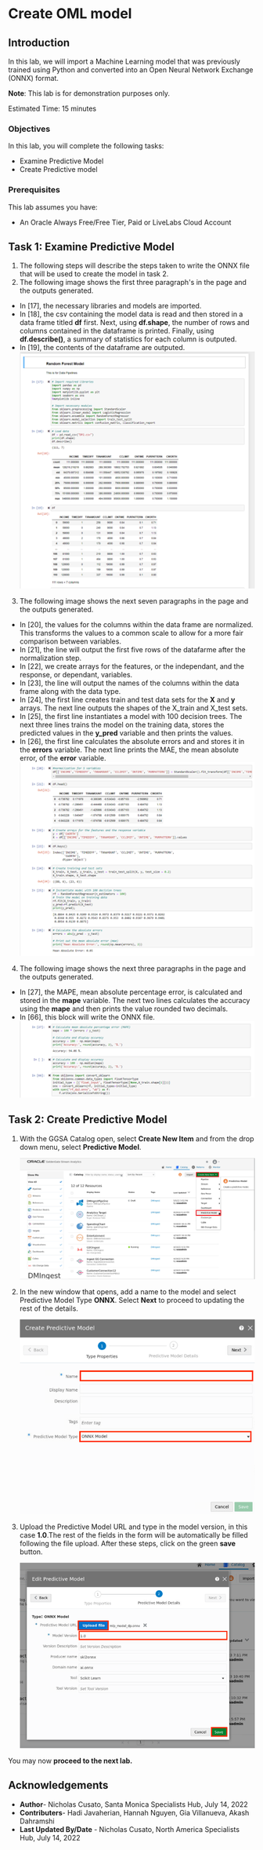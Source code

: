 # Create OML model

## Introduction

In this lab, we will import a Machine Learning model that was previously trained using Python and converted into an Open Neural Network Exchange (ONNX) format.  

**Note**: This lab is for demonstration purposes only.

Estimated Time: 15 minutes


### Objectives

In this lab, you will complete the following tasks:

- Examine Predictive Model
- Create Predictive model

### Prerequisites

This lab assumes you have:
- An Oracle Always Free/Free Tier, Paid or LiveLabs Cloud Account

## Task 1: Examine Predictive Model
1. The following steps will describe the steps taken to write the ONNX file that will be used to create the model in task 2.
2. The following image shows the first three paragraph's in the page and the outputs generated.
- In [17], the necessary libraries and models are imported.
- In [18], the csv containing the model data is read and then stored in a data frame titled **df** first. Next, using **df.shape**, the number of rows and columns contained in the dataframe is printed. Finally, using **df.describe()**, a summary of statistics for each column is outputed.
- In [19], the contents of the dataframe are outputed.
    ![Create new predictive model item](images/model-one.png) 
3. The following image shows the next seven paragraphs in the page and the outputs generated.
- In [20], the values for the columns within the data frame are normalized. This transforms the values to a common scale to allow for a more fair comparison between variables.
- In [21], the line will output the first five rows of the datafarme after the normalization step.
- In [22], we create arrays for the features, or the independant, and the response, or dependant, variables.
- In [23], the line will output the names of the columns within the data frame along with the data type.
- In [24], the first line creates train and test data sets for the **X** and **y** arrays. The next line outputs the shapes of the X_train and X_test sets.
- In [25], the first line instantiates a model with 100 decision trees. The next three lines trains the model on the training data, stores the predicted values in the **y_pred** variable and then prints the values.
- In [26], the first line calculates the absolute errors and and stores it in the **errors** variable. The next line prints the MAE, the mean absolute error, of the **error** variable.
    ![Create new predictive model item](images/model-two.png) 
4. The following image shows the next three paragraphs in the page and the outputs generated.
- In [27], the MAPE, mean absolute percentage error, is calculated and stored in the **mape** variable. The next two lines calculates the accuracy using the **mape** and then prints the value rounded two decimals.
- In [66], this block will write the ONNX file.
    ![Create new predictive model item](images/model-three.png) 
## Task 2: Create Predictive Model

1. With the GGSA Catalog open, select **Create New Item** and from the drop down menu, select **Predictive Model**. 

    ![Create new predictive model item](images/predictive-model.png) 

2. In the new window that opens, add a name to the model and select Predictive Model Type **ONNX**. Select **Next** to proceed to updating the rest of the details.

    ![Select predictive model type](images/select-the-model-type.png) 

3. Upload the Predictive Model URL and type in the model version, in this case **1.0**.The rest of the fields in the form will be automatically be filled following the file upload. After these steps, click on the green **save** button.

    ![Update model details](images/pred-model-details.png) 

You may now **proceed to the next lab.**

## Acknowledgements

- **Author**- Nicholas Cusato, Santa Monica Specialists Hub, July 14, 2022
- **Contributers**- Hadi Javaherian, Hannah Nguyen, Gia Villanueva, Akash Dahramshi
- **Last Updated By/Date** - Nicholas Cusato, North America Specialists Hub, July 14, 2022